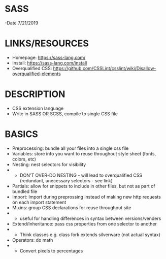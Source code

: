 # SASS 
-Date 7/21/2019

# LINKS/RESOURCES
- Homepage: https://sass-lang.com/
- Install: https://sass-lang.com/install
- Overqualified CSS: https://github.com/CSSLint/csslint/wiki/Disallow-overqualified-elements

# DESCRIPTION
- CSS extension language
- Write in SASS OR SCSS, compile to single CSS file

# BASICS
 - Preprocessing: bundle all your files into a single css file
 - Variables: store info you want to reuse throughout style sheet (fonts, colors, etc)
 - Nesting: nest selectors for visibility
 - - DON'T OVER-DO NESTING - will lead to overqualified CSS (redundant, unecessary selectors - see link)
 - Partials: allow for snippets to include in other files, but not as part of bundled file
 - Import: Import during preprossing instead of making new http requests on each import statement
 - Mixins: group CSS declarations for reuse throughout site 
 - - useful for handling differences in syntax between versions/venders
 - Extend/Inheritance: pass css properties from one selector to another 
 - - Think classes e.g. class fork extends silverware (not actual syntax)
 - Operators: do math
 - - Convert pixels to percentages